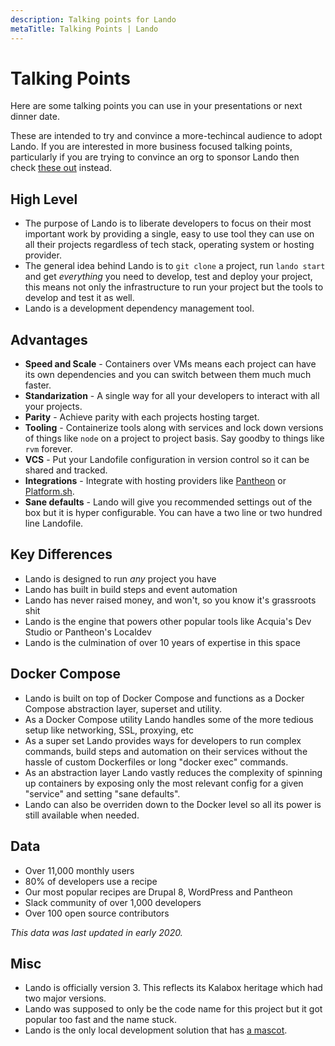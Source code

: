 ```yaml
---
description: Talking points for Lando
metaTitle: Talking Points | Lando
---
```


# Talking Points

Here are some talking points you can use in your presentations or next dinner date.

These are intended to try and convince a more-techincal audience to adopt Lando. If you are interested in more business focused talking points, particularly if you are trying to convince an org to sponsor Lando then check [these out](upseller-intro) instead.

## High Level

* The purpose of Lando is to liberate developers to focus on their most important work by providing a single, easy to use tool they can use on all their projects regardless of tech stack, operating system or hosting provider.
* The general idea behind Lando is to `git clone` a project, run `lando start` and get _everything_ you need to develop, test and deploy your project, this means not only the infrastructure to run your project but the tools to develop and test it as well.
* Lando is a development dependency management tool.

## Advantages

* **Speed and Scale** - Containers over VMs means each project can have its own dependencies and you can switch between them much much faster.
* **Standarization** - A single way for all your developers to interact with all your projects.
* **Parity** - Achieve parity with each projects hosting target.
* **Tooling** - Containerize tools along with services and lock down versions of things like `node` on a project to project basis. Say goodby to things like `rvm` forever.
* **VCS** - Put your Landofile configuration in version control so it can be shared and tracked.
* **Integrations** - Integrate with hosting providers like [Pantheon](https://pantheon.io) or [Platform.sh](https://platform.sh).
* **Sane defaults** - Lando will give you recommended settings out of the box but it is hyper configurable. You can have a two line or two hundred line Landofile.

## Key Differences

* Lando is designed to run _any_ project you have
* Lando has built in build steps and event automation
* Lando has never raised money, and won't, so you know it's grassroots shit
* Lando is the engine that powers other popular tools like Acquia's Dev Studio or Pantheon's Localdev
* Lando is the culmination of over 10 years of expertise in this space

## Docker Compose

* Lando is built on top of Docker Compose and functions as a Docker Compose abstraction layer, superset and utility.
* As a Docker Compose utility Lando handles some of the more tedious setup like networking, SSL, proxying, etc
* As a super set Lando provides ways for developers to run complex commands, build steps and automation on their services without the hassle of custom Dockerfiles or long "docker exec" commands.
* As an abstraction layer Lando vastly reduces the complexity of spinning up containers by exposing only the most relevant config for a given "service" and setting "sane defaults".
* Lando can also be overriden down to the Docker level so all its power is still available when needed.

## Data

* Over 11,000 monthly users
* 80% of developers use a recipe
* Our most popular recipes are Drupal 8, WordPress and Pantheon
* Slack community of over 1,000 developers
* Over 100 open source contributors

_This data was last updated in early 2020._

## Misc

* Lando is officially version 3. This reflects its Kalabox heritage which had two major versions.
* Lando was supposed to only be the code name for this project but it got popular too fast and the name stuck.
* Lando is the only local development solution that has [a mascot](https://www.youtube.com/watch?v=dQw4w9WgXcQ).
